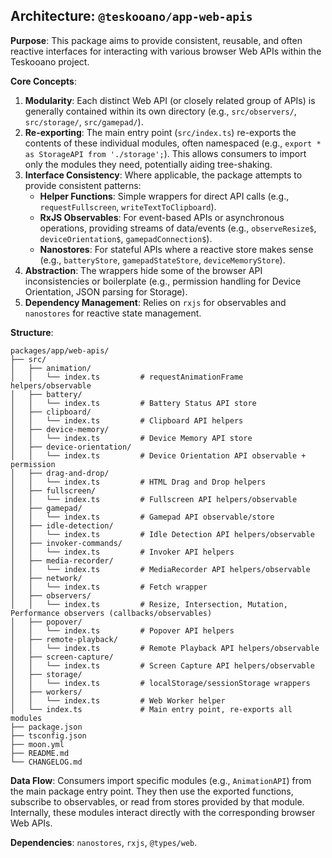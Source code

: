 ## Architecture: `@teskooano/app-web-apis`

**Purpose**: This package aims to provide consistent, reusable, and often reactive interfaces for interacting with various browser Web APIs within the Teskooano project.

**Core Concepts**:

1.  **Modularity**: Each distinct Web API (or closely related group of APIs) is generally contained within its own directory (e.g., `src/observers/`, `src/storage/`, `src/gamepad/`).
2.  **Re-exporting**: The main entry point (`src/index.ts`) re-exports the contents of these individual modules, often namespaced (e.g., `export * as StorageAPI from './storage';`). This allows consumers to import only the modules they need, potentially aiding tree-shaking.
3.  **Interface Consistency**: Where applicable, the package attempts to provide consistent patterns:
    - **Helper Functions**: Simple wrappers for direct API calls (e.g., `requestFullscreen`, `writeTextToClipboard`).
    - **RxJS Observables**: For event-based APIs or asynchronous operations, providing streams of data/events (e.g., `observeResize$`, `deviceOrientation$`, `gamepadConnection$`).
    - **Nanostores**: For stateful APIs where a reactive store makes sense (e.g., `batteryStore`, `gamepadStateStore`, `deviceMemoryStore`).
4.  **Abstraction**: The wrappers hide some of the browser API inconsistencies or boilerplate (e.g., permission handling for Device Orientation, JSON parsing for Storage).
5.  **Dependency Management**: Relies on `rxjs` for observables and `nanostores` for reactive state management.

**Structure**:

```
packages/app/web-apis/
├── src/
│   ├── animation/
│   │   └── index.ts         # requestAnimationFrame helpers/observable
│   ├── battery/
│   │   └── index.ts         # Battery Status API store
│   ├── clipboard/
│   │   └── index.ts         # Clipboard API helpers
│   ├── device-memory/
│   │   └── index.ts         # Device Memory API store
│   ├── device-orientation/
│   │   └── index.ts         # Device Orientation API observable + permission
│   ├── drag-and-drop/
│   │   └── index.ts         # HTML Drag and Drop helpers
│   ├── fullscreen/
│   │   └── index.ts         # Fullscreen API helpers/observable
│   ├── gamepad/
│   │   └── index.ts         # Gamepad API observable/store
│   ├── idle-detection/
│   │   └── index.ts         # Idle Detection API helpers/observable
│   ├── invoker-commands/
│   │   └── index.ts         # Invoker API helpers
│   ├── media-recorder/
│   │   └── index.ts         # MediaRecorder API helpers/observable
│   ├── network/
│   │   └── index.ts         # Fetch wrapper
│   ├── observers/
│   │   └── index.ts         # Resize, Intersection, Mutation, Performance observers (callbacks/observables)
│   ├── popover/
│   │   └── index.ts         # Popover API helpers
│   ├── remote-playback/
│   │   └── index.ts         # Remote Playback API helpers/observable
│   ├── screen-capture/
│   │   └── index.ts         # Screen Capture API helpers/observable
│   ├── storage/
│   │   └── index.ts         # localStorage/sessionStorage wrappers
│   ├── workers/
│   │   └── index.ts         # Web Worker helper
│   └── index.ts             # Main entry point, re-exports all modules
├── package.json
├── tsconfig.json
├── moon.yml
├── README.md
└── CHANGELOG.md
```

**Data Flow**: Consumers import specific modules (e.g., `AnimationAPI`) from the main package entry point. They then use the exported functions, subscribe to observables, or read from stores provided by that module. Internally, these modules interact directly with the corresponding browser Web APIs.

**Dependencies**: `nanostores`, `rxjs`, `@types/web`.

